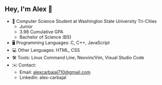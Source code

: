 ## Hey, I'm Alex 👋

* 🏫 Computer Science Student at Washington State University Tri-Cities
    * Junior
    * 3.98 Cumulative GPA
    * Bachelor of Science (BS)
* 🖥️ Programming Languages: C, C++, JavaScript
* 💻 Other Languages: HTML, CSS
* 🛠️ Tools: Linux Command Line, Neovim/Vim, Visual Studio Code
* ✉️ Contact:
    * Email: alexcarbajal710@gmail.com
    * LinkedIn: alex-carbajal
<!--
**alex-sir/alex-sir** is a ✨ _special_ ✨ repository because its `README.md` (this file) appears on your GitHub profile.

Here are some ideas to get you started:

- 🔭 I’m currently working on ...
- 🌱 I’m currently learning ...
- 👯 I’m looking to collaborate on ...
- 🤔 I’m looking for help with ...
- 💬 Ask me about ...
- 📫 How to reach me: ...
- 😄 Pronouns: ...
- ⚡ Fun fact: ...
-->
